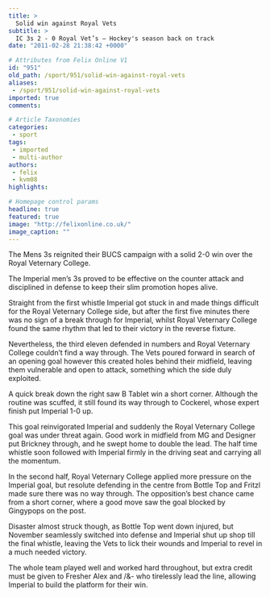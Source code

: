 ```yaml
---
title: >
  Solid win against Royal Vets
subtitle: >
  IC 3s 2 - 0 Royal Vet’s – Hockey's season back on track
date: "2011-02-28 21:38:42 +0000"

# Attributes from Felix Online V1
id: "951"
old_path: /sport/951/solid-win-against-royal-vets
aliases:
 - /sport/951/solid-win-against-royal-vets
imported: true
comments:

# Article Taxonomies
categories:
 - sport
tags:
 - imported
 - multi-author
authors:
 - felix
 - kvm08
highlights:

# Homepage control params
headline: true
featured: true
image: "http://felixonline.co.uk/"
image_caption: ""
---
```


The Mens 3s reignited their BUCS campaign with a solid 2-0 win over the Royal Veternary College.

The Imperial men’s 3s proved to be effective on the counter attack and disciplined in defense to keep their slim promotion hopes alive.

Straight from the first whistle Imperial got stuck in and made things difficult for the Royal Veternary College side, but after the first five minutes there was no sign of a break through for Imperial, whilst Royal Veternary College found the same rhythm that led to their victory in the reverse fixture.

Nevertheless, the third eleven defended in numbers and Royal Veternary College couldn’t find a way through. The Vets poured forward in search of an opening goal however this created holes behind their midfield, leaving them vulnerable and open to attack, something which the side duly exploited.

A quick break down the right saw B Tablet win a short corner. Although the routine was scuffed, it still found its way through to Cockerel, whose expert finish put Imperial 1-0 up.

This goal reinvigorated Imperial and suddenly the Royal Veternary College goal was under threat again. Good work in midfield from MG and Designer put Brickney through, and he swept home to double the lead. The half time whistle soon followed with Imperial firmly in the driving seat and carrying all the momentum.

In the second half, Royal Veternary College applied more pressure on the Imperial goal, but resolute defending in the centre from Bottle Top and Fritzl made sure there was no way through. The opposition’s best chance came from a short corner, where a good move saw the goal blocked by Gingypops on the post.

Disaster almost struck though, as Bottle Top went down injured, but November seamlessly switched into defense and Imperial shut up shop till the final whistle, leaving the Vets to lick their wounds and Imperial to revel in a much needed victory.

The whole team played well and worked hard throughout, but extra credit must be given to Fresher Alex and /&- who tirelessly lead the line, allowing Imperial to build the platform for their win.

